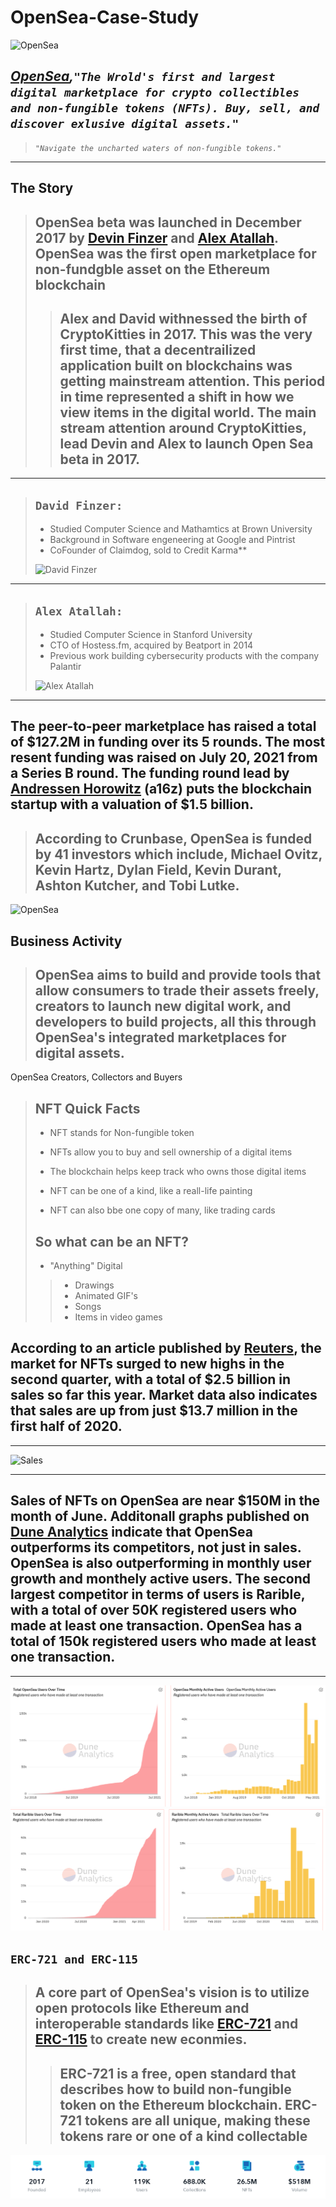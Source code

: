 # **OpenSea-Case-Study**

![OpenSea](https://storage.googleapis.com/opensea-static/Logomark/OpenSea-Full-Logo%20(dark)%20-%20thumb.png)

## *[OpenSea](<https://opensea.io/>),`"The Wrold's first and largest digital marketplace for crypto collectibles and non-fungible tokens (NFTs). Buy, sell, and discover exlusive digital assets."`*

>*`"Navigate the uncharted waters of non-fungible tokens."`*
---

## **The Story**

> ## OpenSea beta was launched in December 2017 by [Devin Finzer](https://www.linkedin.com/in/dfinzer/) and [Alex Atallah](https://www.linkedin.com/in/alexatallah). OpenSea was the first open marketplace for non-fundgble asset on the Ethereum blockchain
>
>> ## Alex and David withnessed the birth of CryptoKitties in 2017. This was the very first time, that a decentrailized application built on blockchains was getting mainstream attention. This period in time represented a shift in how we view items in the digital world. The main stream attention around CryptoKitties, lead Devin and Alex to launch Open Sea beta in 2017.

---

> ## ` David Finzer: `
>
> - Studied Computer Science and Mathamtics at Brown University
> - Background in Software engeneering at Google and Pintrist
> - CoFounder of Claimdog, sold to Credit Karma**
>
> ![David Finzer](https://opensea.io/static/images/team/devin.png)
---

> ## `Alex Atallah:`
>
> - Studied Computer Science in Stanford University
> - CTO of Hostess.fm, acquired by Beatport in 2014
> - Previous work building cybersecurity products with the company Palantir
>
> ![Alex Atallah](https://opensea.io/static/images/team/alex.png)
---

## **The peer-to-peer  marketplace has raised a total of $127.2M in funding over its 5 rounds. The most resent funding was raised on July 20, 2021 from a Series B round. The funding round lead by [Andressen Horowitz](https://a16z.com/) (a16z) puts the blockchain startup with a valuation of $1.5 billion.**

> ## **According to Crunbase, OpenSea is funded by 41 investors which include, Michael Ovitz, Kevin Hartz, Dylan Field, Kevin Durant, Ashton Kutcher, and Tobi Lutke.**

![OpenSea](https://storage.googleapis.com/opensea-static/about/All-NFT-Categories-Illustration.svg)

## **Business Activity**

> ## **OpenSea aims to build and provide tools that allow consumers to trade their assets freely, creators to launch new digital work, and developers to build projects, all this through OpenSea's integrated marketplaces for digital assets.**



OpenSea Creators, Collectors and Buyers

> ## NFT Quick Facts
>
>- NFT stands for Non-fungible token
>
>- NFTs allow you to buy and sell ownership of a digital items
>
>- The blockchain helps keep track who owns those digital items
>
>- NFT can be one of a kind, like a reall-life painting
>- NFT can also bbe one copy of many, like trading cards
>
> ## So what can be an NFT?
>
>- "Anything" Digital
>
>
>>- Drawings
>>- Animated GIF's
>>- Songs
>>- Items in video games

## **According to an article published by [Reuters](https://www.reuters.com/technology/nft-sales-volume-surges-25-bln-2021-first-half-2021-07-05/), the market for NFTs surged to new highs in the second quarter, with a total of $2.5 billion in sales so far this year. Market data also indicates that sales are up from just $13.7 million in the first half of 2020.**

---
![Sales](https://graphics.reuters.com/FINTECH-NFT/DATA/azgvoqjajvd/chart.png)

---

## **Sales of NFTs on OpenSea are near $150M in the month of June. Additonall graphs published on [Dune Analytics](https://duneanalytics.com/sophieqgu/NFT-Marketplaces) indicate that OpenSea outperforms its competitors, not just in sales. OpenSea is also outperforming in monthly user growth and monthely active users. The second largest competitor in terms of users is Rarible, with a total of over 50K registered users who made at least one transaction. OpenSea has a total of 150k registered users who made at least one transaction.**

---
![Users](OpenseaUsers.png)
![Rair](Rarible.png)

## **`ERC-721 and ERC-115`**

> ## **A core part of OpenSea's vision is to utilize open protocols like Ethereum and interoperable standards like [ERC-721](http://erc721.org/) and [ERC-115](https://eips.ethereum.org/EIPS/eip-1155) to create new econmies.**
>
>> ## ERC-721 is a free, open standard that describes how to build non-fungible token on the Ethereum blockchain. ERC-721 tokens are all unique, making these tokens rare or one of a kind collectable
>> 






![Screenshot](Screenshot.jpeg)
